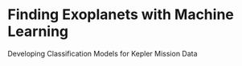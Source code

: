 # Finding Exoplanets with Machine Learning

Developing Classification Models for Kepler Mission Data


